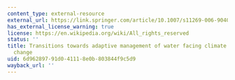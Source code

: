 ```yaml
---
content_type: external-resource
external_url: https://link.springer.com/article/10.1007/s11269-006-9040-4
has_external_license_warning: true
license: https://en.wikipedia.org/wiki/All_rights_reserved
status: ''
title: Transitions towards adaptive management of water facing climate and global
  change
uid: 6d962897-91d0-4111-8e0b-803844f9c5d9
wayback_url: ''
---
```


